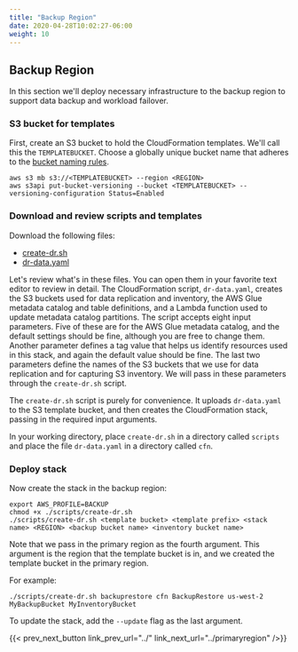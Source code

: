 ```yaml
---
title: "Backup Region"
date: 2020-04-28T10:02:27-06:00
weight: 10
---
```


## Backup Region

In this section we'll deploy necessary infrastructure to the backup region to support data backup and workload failover.  

### S3 bucket for templates

First, create an S3 bucket to hold the CloudFormation templates.  We'll call this the `TEMPLATEBUCKET`.  Choose a globally unique bucket name that adheres to the [bucket naming rules](https://docs.aws.amazon.com/AmazonS3/latest/userguide/bucketnamingrules.html).

    aws s3 mb s3://<TEMPLATEBUCKET> --region <REGION>
    aws s3api put-bucket-versioning --bucket <TEMPLATEBUCKET> --versioning-configuration Status=Enabled

### Download and review scripts and templates

Download the following files:

* [create-dr.sh](/Reliability/200_Backup_Restore_Failback_Analytics/Code/scripts/create-dr.sh)
* [dr-data.yaml](/Reliability/200_Backup_Restore_Failback_Analytics/Code/cfn/dr-data.yaml)

Let's review what's in these files.  You can open them in your favorite text editor to review in detail.  The CloudFormation script, `dr-data.yaml`, creates the S3 buckets used for data replication and inventory, the AWS Glue metadata catalog and table definitions, and a Lambda function used to update metadata catalog partitions.  The script accepts eight input parameters.  Five of these are for the AWS Glue metadata catalog, and the default settings should be fine, although you are free to change them.  Another parameter defines a tag value that helps us identify resources used in this stack, and again the default value should be fine.  The last two parameters define the names of the S3 buckets that we use for data replication and for capturing S3 inventory.  We will pass in these parameters through the `create-dr.sh` script.

The `create-dr.sh` script is purely for convenience.  It uploads `dr-data.yaml` to the S3 template bucket, and then creates the CloudFormation stack, passing in the required input arguments.

In your working directory, place `create-dr.sh` in a directory called `scripts` and place the file `dr-data.yaml` in a directory called `cfn`.

### Deploy stack

Now create the stack in the backup region:

    export AWS_PROFILE=BACKUP
    chmod +x ./scripts/create-dr.sh
    ./scripts/create-dr.sh <template bucket> <template prefix> <stack name> <REGION> <backup bucket name> <inventory bucket name> 

Note that we pass in the primary region as the fourth argument.  This argument is the region that the template bucket is in, and we created the template bucket in the primary region.

For example:

    ./scripts/create-dr.sh backuprestore cfn BackupRestore us-west-2 MyBackupBucket MyInventoryBucket 

To update the stack, add the `--update` flag as the last argument.

{{< prev_next_button link_prev_url="../" link_next_url="../primaryregion" />}}